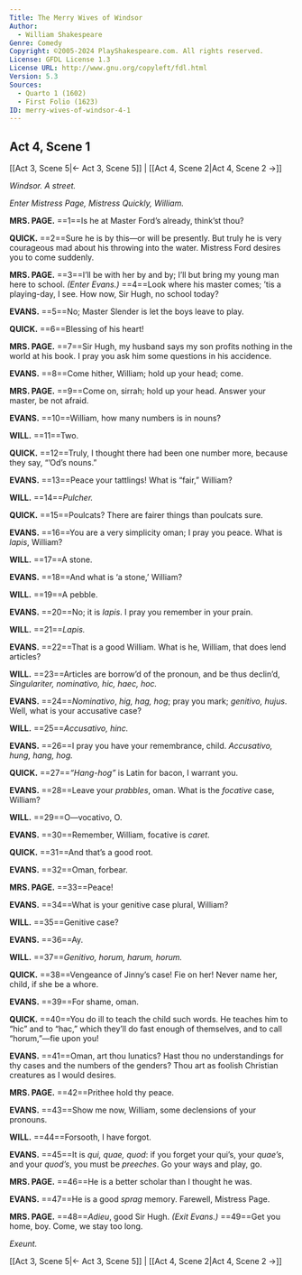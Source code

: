 ```yaml
---
Title: The Merry Wives of Windsor
Author: 
  - William Shakespeare
Genre: Comedy
Copyright: ©2005-2024 PlayShakespeare.com. All rights reserved.
License: GFDL License 1.3
License URL: http://www.gnu.org/copyleft/fdl.html
Version: 5.3
Sources:
  - Quarto 1 (1602)
  - First Folio (1623)
ID: merry-wives-of-windsor-4-1
---
```


## Act 4, Scene 1
[[Act 3, Scene 5|← Act 3, Scene 5]] | [[Act 4, Scene 2|Act 4, Scene 2 →]]

*Windsor. A street.*

*Enter Mistress Page, Mistress Quickly, William.*

**MRS. PAGE.**
==1==Is he at Master Ford’s already, think’st thou?

**QUICK.**
==2==Sure he is by this—or will be presently. But truly he is very courageous mad about his throwing into the water. Mistress Ford desires you to come suddenly.

**MRS. PAGE.**
==3==I’ll be with her by and by; I’ll but bring my young man here to school.
*(Enter Evans.)*
==4==Look where his master comes; ’tis a playing-day, I see. How now, Sir Hugh, no school today?

**EVANS.**
==5==No; Master Slender is let the boys leave to play.

**QUICK.**
==6==Blessing of his heart!

**MRS. PAGE.**
==7==Sir Hugh, my husband says my son profits nothing in the world at his book. I pray you ask him some questions in his accidence.

**EVANS.**
==8==Come hither, William; hold up your head; come.

**MRS. PAGE.**
==9==Come on, sirrah; hold up your head. Answer your master, be not afraid.

**EVANS.**
==10==William, how many numbers is in nouns?

**WILL.**
==11==Two.

**QUICK.**
==12==Truly, I thought there had been one number more, because they say, “’Od’s nouns.”

**EVANS.**
==13==Peace your tattlings! What is “fair,” William?

**WILL.**
==14==*Pulcher.*

**QUICK.**
==15==Poulcats? There are fairer things than poulcats sure.

**EVANS.**
==16==You are a very simplicity oman; I pray you peace. What is *lapis*, William?

**WILL.**
==17==A stone.

**EVANS.**
==18==And what is ‘a stone,’ William?

**WILL.**
==19==A pebble.

**EVANS.**
==20==No; it is *lapis*. I pray you remember in your prain.

**WILL.**
==21==*Lapis.*

**EVANS.**
==22==That is a good William. What is he, William, that does lend articles?

**WILL.**
==23==Articles are borrow’d of the pronoun, and be thus declin’d, *Singulariter, nominativo, hic, haec, hoc.*

**EVANS.**
==24==*Nominativo*, *hig, hag, hog*; pray you mark; *genitivo, hujus*. Well, what is your accusative case?

**WILL.**
==25==*Accusativo, hinc.*

**EVANS.**
==26==I pray you have your remembrance, child. *Accusativo, hung, hang, hog.*

**QUICK.**
==27==*“Hang-hog”* is Latin for bacon, I warrant you.

**EVANS.**
==28==Leave your *prabbles*, oman. What is the *focative* case, William?

**WILL.**
==29==O—vocativo, O.

**EVANS.**
==30==Remember, William, focative is *caret*.

**QUICK.**
==31==And that’s a good root.

**EVANS.**
==32==Oman, forbear.

**MRS. PAGE.**
==33==Peace!

**EVANS.**
==34==What is your genitive case plural, William?

**WILL.**
==35==Genitive case?

**EVANS.**
==36==Ay.

**WILL.**
==37==*Genitivo, horum, harum, horum.*

**QUICK.**
==38==Vengeance of Jinny’s case! Fie on her! Never name her, child, if she be a whore.

**EVANS.**
==39==For shame, oman.

**QUICK.**
==40==You do ill to teach the child such words. He teaches him to “hic” and to “hac,” which they’ll do fast enough of themselves, and to call “horum,”—fie upon you!

**EVANS.**
==41==Oman, art thou lunatics? Hast thou no understandings for thy cases and the numbers of the genders? Thou art as foolish Christian creatures as I would desires.

**MRS. PAGE.**
==42==Prithee hold thy peace.

**EVANS.**
==43==Show me now, William, some declensions of your pronouns.

**WILL.**
==44==Forsooth, I have forgot.

**EVANS.**
==45==It is *qui, quae, quod*: if you forget your qui’s, your *quae’s*, and your *quod’s*, you must be *preeches*. Go your ways and play, go.

**MRS. PAGE.**
==46==He is a better scholar than I thought he was.

**EVANS.**
==47==He is a good *sprag* memory. Farewell, Mistress Page.

**MRS. PAGE.**
==48==*Adieu*, good Sir Hugh.
*(Exit Evans.)*
==49==Get you home, boy. Come, we stay too long.

*Exeunt.*

[[Act 3, Scene 5|← Act 3, Scene 5]] | [[Act 4, Scene 2|Act 4, Scene 2 →]]